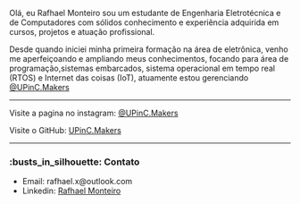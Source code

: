 <p> Olá, eu Rafhael Monteiro sou um estudante de Engenharia Eletrotécnica e de Computadores com sólidos conhecimento e experiência adquirida em cursos, projetos e atuação profissional. </p>
<p> Desde quando iniciei minha primeira formação na área de eletrônica, venho me aperfeiçoando e ampliando meus conhecimentos, focando para área de programação,sistemas embarcados, sistema operacional em tempo real (RTOS) e Internet das coisas (IoT), atuamente estou gerenciando <a href = "https://www.instagram.com/upinc.makers/">@UPinC.Makers</a></p>
<hr></hr>
<p>  Visite a pagina no instagram:
<a href = "https://www.instagram.com/upinc.makers/">@UPinC.Makers</a></p>
<p>Visite o GitHub:
<a href = "https://github.com/UpinCMakers">UPinC.Makers</a></p>
<hr></hr>  
<h3>:busts_in_silhouette: Contato</h3>

<ul>
  <li>Email: rafhael.x@outlook.com</li>
  <li>Linkedin: <a href = "https://www.linkedin.com/in/rafhaelmonteirorobotica/">Rafhael Monteiro</a></li>
  
</ul>

